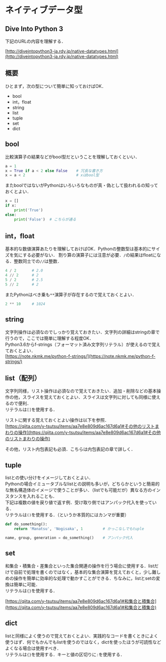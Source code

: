 # ネイティブデータ型

## Dive Into Python 3

下記のURLの内容を理解する．

[http://diveintopython3-ja.rdy.jp/native-datatypes.html](http://diveintopython3-ja.rdy.jp/native-datatypes.html)

## 概要

ひとまず，次の型について簡単に知っておけばOK．

* bool
* int，float
* string
* list
* tuple
* set
* dict

## bool

比較演算子の結果などがbool型だということを理解しておくといい．

```py
a = 1
x = True if a < 2 else False    # 冗長な書き方
x = a < 2                       # xはbool型
```

またboolではないがPythonはいろいろなものが真・偽として扱われるの知っておくとよい．

```py
x = []
if x:
    print('True')
else:
    print('False')  # こちらが通る
```

## int，float

基本的な数値演算あたりを理解しておけばOK．Pythonの整数型は基本的にサイズを気にする必要がない．
割り算の演算子には注意が必要．`/`の結果はfloatになる．整数同士での`//`は整数．

```py
4 / 2       # 2.0
4 // 2      # 2
5 / 2       # 2.5
5 // 2      # 2
```

またPythonはべき乗も`**`演算子が存在するので覚えておくとよい．

```py
2 ** 10     # 1024
```

## string

文字列操作は必須なのでしっかり覚えておきたい．文字列の詳細はstringの章で行うので，ここでは簡単に理解する程度OK．  
Python3.6からf-strings（フォーマット済み文字列リテラル）が使えるので覚えておくとよい．  
[https://note.nkmk.me/python-f-strings/](https://note.nkmk.me/python-f-strings/)

## list（配列）

文字列同様，リスト操作は必須なので覚えておきたい．追加・削除などの基本操作の他，スライスを覚えておくとよい．スライスは文字列に対しても同様に使えるので便利．  
リテラルは`[]`を使用する．

リストに関する覚えておくとよい操作は以下を参照．  
[https://qiita.com/y-tsutsu/items/aa7e8e809d6ac167d6a1#その他のリストまわりの操作](https://qiita.com/y-tsutsu/items/aa7e8e809d6ac167d6a1#その他のリストまわりの操作)

その他，リスト内包表記も必須．こちらは内包表記の章で詳しく．

## tuple

listとの使い分けをイメージしておくとよい．  
Pythonの場合イミュータブルなlistとの説明も多いが，どちらかというと簡易的な無名構造体のイメージで使うことが多い．（listでも可能だが）異なる方のインスタンスを入れることも．  
下記は複数の値を戻り値で返す例．受け取り側ではアンパック代入を使っている．  
リテラルは`()`を使用する．（というか本質的にはカンマが重要）

```py
def do_something():
    return 'Manatsu', 'Nogisaka', 1         # かっこなしでもtuple

name, group, generation = do_something()    # アンパック代入
```

## set

和集合・積集合・差集合といった集合関連の操作を行う場合に使用する．listだけで自前で処理を書くのではなく，基本的な集合演算を覚えておくと，少し難しめの操作を簡単に効率的な処理で動かすことができる．ちなみに，listとsetの変換は簡単に可能．  
リテラルは`{}`を使用する．

[https://qiita.com/y-tsutsu/items/aa7e8e809d6ac167d6a1#和集合と積集合](https://qiita.com/y-tsutsu/items/aa7e8e809d6ac167d6a1#和集合と積集合)

## dict

listと同様によく使うので覚えておくとよい．実践的なコードを書くときによく使うはず．何でもかんでもlistを使うのではなく，dictを使ったほうが可読性などよくなる場合は使用すべき．  
リテラルは`{}`を使用する．キーと値の区切りに`:`を使用する．
